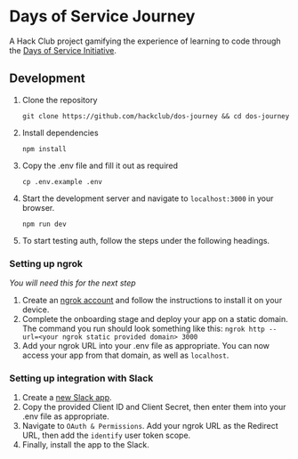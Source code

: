 # Days of Service Journey
A Hack Club project gamifying the experience of learning to code through the [Days of Service Initiative](https://daysofservice.hackclub.com).


## Development

1. Clone the repository

    ```
    git clone https://github.com/hackclub/dos-journey && cd dos-journey
    ```

2. Install dependencies

    ```
    npm install
    ```

3. Copy the .env file and fill it out as required

    ```
    cp .env.example .env
    ```

3. Start the development server and navigate to `localhost:3000` in your browser.

    ```
    npm run dev
    ```

4. To start testing auth, follow the steps under the following headings.

### Setting up ngrok

*You will need this for the next step*

1. Create an [ngrok account](https://download.ngrok.com/) and follow the instructions to install it on your device. 
2. Complete the onboarding stage and deploy your app on a static domain. The command you run should look something like this:
    ```ngrok http --url=<your ngrok static provided domain> 3000```
3. Add your ngrok URL into your .env file as appropriate. You can now access your app from that domain, as well as `localhost`.


### Setting up integration with Slack

1. Create a [new Slack app](https://api.slack.com/apps).
2. Copy the provided Client ID and Client Secret, then enter them into your .env file as appropriate.
3. Navigate to `OAuth & Permissions`. Add your ngrok URL as the Redirect URL, then add the `identify` user token scope. 
4. Finally, install the app to the Slack.